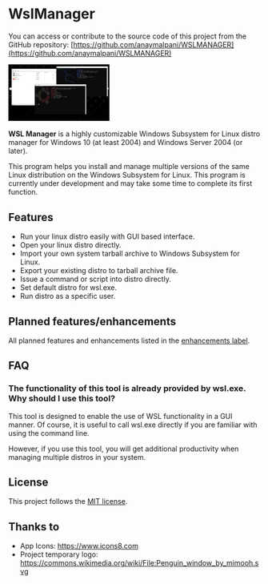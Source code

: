 # WslManager

You can access or contribute to the source code of this project from the GitHub repository: [https://github.com/anaymalpani/WSLMANAGER](https://github.com/anaymalpani/WSLMANAGER)

<a target="_blank" href="docs/images/screenshot.png">
	<img src="docs/images/screenshot.png" alt="Screen" style="width: 40%;" />
</a>

**WSL Manager** is a highly customizable Windows Subsystem for Linux distro manager for Windows 10 (at least 2004) and Windows Server 2004 (or later).

This program helps you install and manage multiple versions of the same Linux distribution on the Windows Subsystem for Linux. This program is currently under development and may take some time to complete its first function.

## Features

* Run your linux distro easily with GUI based interface.
* Open your linux distro directly.
* Import your own system tarball archive to Windows Subsystem for Linux.
* Export your existing distro to tarball archive file.
* Issue a command or script into distro directly.
* Set default distro for wsl.exe.
* Run distro as a specific user.

## Planned features/enhancements

All planned features and enhancements listed in the [enhancements label](https://github.com/anaymalpani/WSLMANAGER/labels/enhancement).

## FAQ

### The functionality of this tool is already provided by wsl.exe. Why should I use this tool?

This tool is designed to enable the use of WSL functionality in a GUI manner. Of course, it is useful to call wsl.exe directly if you are familiar with using the command line.

However, if you use this tool, you will get additional productivity when managing multiple distros in your system.

## License

This project follows the [MIT license](License.txt).

## Thanks to

- App Icons: https://www.icons8.com
- Project temporary logo: https://commons.wikimedia.org/wiki/File:Penguin_window_by_mimooh.svg

